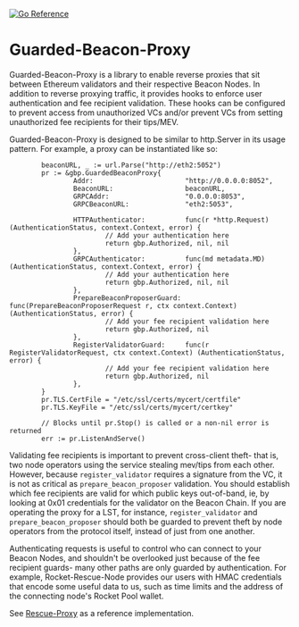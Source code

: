 [![Go Reference](https://pkg.go.dev/badge/github.com/rocket-rescue-node/guarded-beacon-proxy.svg)](https://pkg.go.dev/github.com/rocket-rescue-node/guarded-beacon-proxy)

# Guarded-Beacon-Proxy

Guarded-Beacon-Proxy is a library to enable reverse proxies that sit between Ethereum validators and their respective Beacon Nodes.
In addition to reverse proxying traffic, it provides hooks to enforce user authentication and fee recipient validation.
These hooks can be configured to prevent access from unauthorized VCs and/or prevent VCs from setting unauthorized fee recipients for their tips/MEV.

Guarded-Beacon-Proxy is designed to be similar to http.Server in its usage pattern.
For example, a proxy can be instantiated like so:
```golang
        beaconURL, _ := url.Parse("http://eth2:5052")
        pr := &gbp.GuardedBeaconProxy{
                Addr:                       "http://0.0.0.0:8052",
                BeaconURL:                  beaconURL,
                GRPCAddr:                   "0.0.0.0:8053",
                GRPCBeaconURL:              "eth2:5053",

                HTTPAuthenticator:          func(r *http.Request) (AuthenticationStatus, context.Context, error) {
                        // Add your authentication here
                        return gbp.Authorized, nil, nil
                },
                GRPCAuthenticator:          func(md metadata.MD) (AuthenticationStatus, context.Context, error) {
                        // Add your authentication here
                        return gbp.Authorized, nil, nil
                },
                PrepareBeaconProposerGuard: func(PrepareBeaconProposerRequest r, ctx context.Context) (AuthenticationStatus, error) {
                        // Add your fee recipient validation here
                        return gbp.Authorized, nil
                },
                RegisterValidatorGuard:     func(r RegisterValidatorRequest, ctx context.Context) (AuthenticationStatus, error) {
                        // Add your fee recipient validation here
                        return gbp.Authorized, nil
                },
        }
        pr.TLS.CertFile = "/etc/ssl/certs/mycert/certfile"
        pr.TLS.KeyFile = "/etc/ssl/certs/mycert/certkey"

        // Blocks until pr.Stop() is called or a non-nil error is returned
        err := pr.ListenAndServe()
```

Validating fee recipients is important to prevent cross-client theft- that is, two node operators using the service stealing mev/tips from each other.
However, because `register_validator` requires a signature from the VC, it is not as critical as `prepare_beacon_proposer` validation.
You should establish which fee recipients are valid for which public keys out-of-band, ie, by looking at 0x01 credentials for the validator on the Beacon Chain.
If you are operating the proxy for a LST, for instance, `register_validator` and `prepare_beacon_proposer` should both be guarded to prevent theft by node operators from the protocol itself, instead of just from one another.

Authenticating requests is useful to control who can connect to your Beacon Nodes, and shouldn't be overlooked just because of the fee recipient guards- many other paths are only guarded by authentication.
For example, Rocket-Rescue-Node provides our users with HMAC credentials that encode some useful data to us, such as time limits and the address of the connecting node's Rocket Pool wallet.

See [Rescue-Proxy](https://github.com/rocket-rescue-node/rescue-proxy) as a reference implementation.
